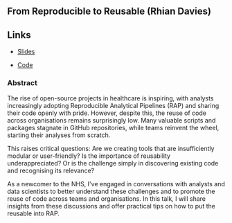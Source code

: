 ## From Reproducible to Reusable (Rhian Davies)

## Links

- [Slides](https://statsrhian.github.io/nhsrpysoc-reusable)

- [Code](https://github.com/StatsRhian/nhsrpysoc-reusable)

### Abstract

The rise of open-source projects in healthcare is inspiring, with analysts increasingly adopting Reproducible Analytical Pipelines (RAP) and sharing their code openly with pride. However, despite this, the reuse of code across organisations remains surprisingly low. Many valuable scripts and packages stagnate in GitHub repositories, while teams reinvent the wheel, starting their analyses from scratch.

This raises critical questions: Are we creating tools that are insufficiently modular or user-friendly? Is the importance of reusability underappreciated? Or is the challenge simply in discovering existing code and recognising its relevance?

As a newcomer to the NHS, I've engaged in conversations with analysts and data scientists to better understand these challenges and to promote the reuse of code across teams and organisations. In this talk, I will share insights from these discussions and offer practical tips on how to put the reusable into RAP.


